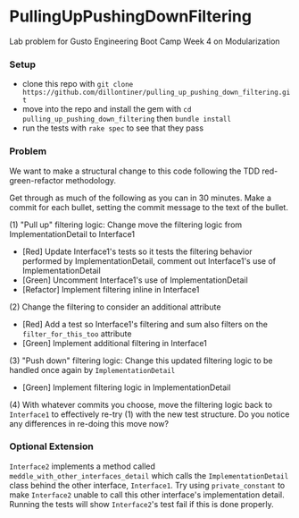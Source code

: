 # PullingUpPushingDownFiltering
Lab problem for Gusto Engineering Boot Camp Week 4 on Modularization

### Setup
- clone this repo with `git clone https://github.com/dillontiner/pulling_up_pushing_down_filtering.git`
- move into the repo and install the gem with `cd pulling_up_pushing_down_filtering` then `bundle install`
- run the tests with `rake spec` to see that they pass

### Problem
We want to make a structural change to this code following the TDD red-green-refactor methodology. 

Get through as much of the following as you can in 30 minutes. Make a commit for each bullet, setting the commit message to the text of the bullet.

(1) "Pull up" filtering logic: Change move the filtering logic from ImplementationDetail to Interface1
- [Red] Update Interface1's tests so it tests the filtering behavior performed by ImplementationDetail, comment out Interface1's use of ImplementationDetail
- [Green] Uncomment Interface1's use of ImplementationDetail
- [Refactor] Implement filtering inline in Interface1

(2) Change the filtering to consider an additional attribute
- [Red] Add a test so Interface1's filtering and sum also filters on the `filter_for_this_too` attribute
- [Green] Implement additional filtering in Interface1

(3) "Push down" filtering logic: Change this updated filtering logic to be handled once again by `ImplementationDetail`
- [Green] Implement filtering logic in ImplementationDetail

(4) With whatever commits you choose, move the filtering logic back to `Interface1` to effectively re-try (1) with the new test structure. Do you notice any differences in re-doing this move now?

### Optional Extension
`Interface2` implements a method called `meddle_with_other_interfaces_detail` which calls the `ImplementationDetail` class behind the other interface, `Interface1`. Try using `private_constant` to make `Interface2` unable to call this other interface's implementation detail. Running the tests will show `Interface2`'s test fail if this is done properly. 







